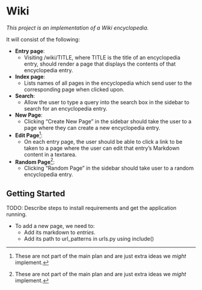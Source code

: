 # Wiki

*This project is an implementation of a Wiki encyclopedia.*

It will consist of the following:
 - **Entry page**:
    - Visiting /wiki/TITLE, where TITLE is the title of an encyclopedia entry, should render a page that displays the contents of that encyclopedia entry. 
 - **Index page**:
    - Lists names of all pages in the encyclopedia which send user to the corresponding page when clicked upon.
 - **Search**:
    - Allow the user to type a query into the search box in the sidebar to search for an encyclopedia entry. 
 - **New Page**:
    - Clicking “Create New Page” in the sidebar should take the user to a page where they can create a new encyclopedia entry. 
 - **Edit Page**[^extra]:
    - On each entry page, the user should be able to click a link to be taken to a page where the user can edit that entry’s Markdown content in a textarea. 
 - **Random Page**[^extra]:
    - Clicking “Random Page” in the sidebar should take user to a random encyclopedia entry.
 
[^extra]: These are not part of the main plan and are just extra ideas we *might* implement.

## Getting Started

TODO: Describe steps to install requirements and get the application running.
- To add a new page, we need to:
    - Add its markdown to *entries*.
    - Add its path to url_patterns in urls.py using include()
    
